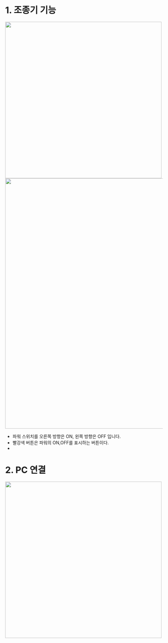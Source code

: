 # 1. 조종기 기능

<img src="https://github.com/user-attachments/assets/deb8b249-9b22-4a89-86e6-c6880303a629" width="500">

<img src="https://github.com/user-attachments/assets/c01e75b6-4185-4c0a-b894-3b08fb0e6ce0" width="800">

- 파워 스위치를  오른쪽 방향은 ON,  왼쪽 방향은 OFF 입니다.
- 빨강색 버튼은 파워의 ON,OFF를 표시하는 버튼이다.
- 
  
# 2. PC 연결

<img src="https://github.com/user-attachments/assets/2c4e938b-70a1-45d5-8971-d369083c75d7" width="500">

